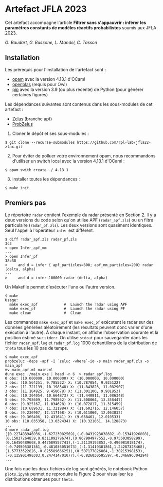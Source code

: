 # Artefact JFLA 2023

Cet artefact accompagne l'article **Filtrer sans s'appauvrir : inférer les paramètres constants de modèles réactifs probabilistes** soumis aux JFLA 2023.

_G. Baudart, G. Bussone, L. Mandel, C. Tasson_

## Installation

Les prérequis pour l'installation de l'artefact sont :
- [opam](http://opam.ocaml.org/) avec la version 4.13.1 d'OCaml
- [openblas](https://github.com/xianyi/OpenBLAS) (requis pour Owl)
- [pip](https://pypi.org/project/pip/) avec la version 3.9 (ou plus récente) de Python (pour générer certaines figures)

Les dépendances suivantes sont contenus dans les sous-modules de cet artefact :
- [Zelus](https://github.com/rpl-lab/zelus/tree/apf) (branche apf)
- [ProbZelus](https://github.com/rpl-lab/probzelus/tree/apf)


1. Cloner le dépôt et ses sous-modules :

```
$ git clone --recurse-submodules https://github.com/rpl-lab/jfla22-zlax.git
```

2. Pour éviter de polluer votre environnement opam, nous recommandons d'utiliser un switch local avec la version 4.13.1 d'OCaml :

```
$ opam swith create ./ 4.13.1
```

3. Installer toutes les dépendances :

```
$ make init
```

## Premiers pas

Le répertoire `radar` contient l'exemple du radar présenté en Section 2.
Il y a deux versions du code selon qu'on utilise APF (`radar_apf.zls`) ou un filtre particulaire (`radar_pf.zls`).
Les deux versions sont quasiment identiques.
Seul l'appel à l'opérateur `infer` est différent.

```
$ diff radar_apf.zls radar_pf.zls
3c3
< open Infer_apf_mm
---
> open Infer_pf
38c38
<     and d = infer { apf_particles=500; apf_mm_particles=200} radar (delta, alpha)
---
>     and d = infer 100000 radar (delta, alpha)
```

Un Makefile permet d'exécuter l'une ou l'autre version.

```
$ make
Usage:
  make exec_apf            #  Launch the radar using APF
  make exec_pf             #  Launch the radar using PF
  make clean               #  Clean
```

Les commandes `make exec_apf` et `make exec_pf` exécutent le radar sur des données générées aléatoirement (les résultats peuvent donc varier d'une exécution à l'autre).
À chaque instant, on affiche l'observation courante et la position estimé sur `stderr`.
On utilise `stdout` pour sauvegarder dans les fichier `radar_apf.log` et `radar_pf.log` 1000 échantillons de la distribution de `theta` tous les 10 pas de temps.

```
$ make exec_apf
probzeluc -deps -apf -I `zeluc -where`-io -s main radar_apf.zls -o main_apf
mv main_apf.ml main.ml
dune exec ./main.exe | head -n 6  > radar_apf.log
0 obs: (10.000000, 10.000000) X: (10.000000, 10.000000)
1 obs: (10.564251, 9.785522) X: (10.787054, 9.925122)
2 obs: (11.721199, 10.198548) X: (11.843823, 11.082907)
3 obs: (11.104925, 9.458678) X: (11.301106, 9.901853)
4 obs: (10.304054, 10.664873) X: (11.440811, 11.086348)
5 obs: (9.798609, 11.798562) X: (11.508064, 13.358447)
6 obs: (9.925167, 11.034628) X: (10.072817, 11.315459)
7 obs: (10.689631, 11.321984) X: (11.602716, 12.146057)
8 obs: (9.236907, 12.117168) X: (10.611060, 12.063032)
9 obs: (9.366406, 12.431641) X: (9.658461, 12.010533)
10 obs: (10.035358, 13.032434) X: (10.321051, 14.128873)
...
$ more radar_apf.log 
[(0.227483946036,-1.62723082569),(-0.0431923038602,-0.15341926808),(0.15027264859,0.831109279674),(0.867994977552,-0.975503058299),(0.16450489668,0.447589557741),(-1.31139193853,-0.496981018174),(-0.749595381361,-0.481036051673),(-1.31419301861,1.24287328468),(1.57733522826,-0.825589666251),(0.507177826864,-1.30215398153),(-0.115901490303,0.247414701077),(-0.826030595597,-0.346696304294)
...
```

Une fois que les deux fichiers de log sont générés,
le notebook Python `plots.ipynb` permet de reproduire la Figure 2 pour visualiser les distributions obtenues pour `theta`.
